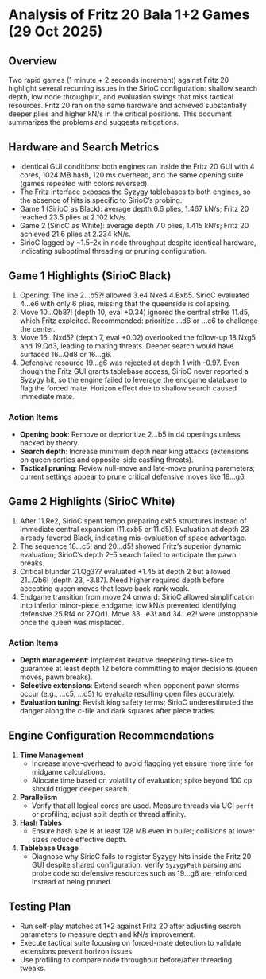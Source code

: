 # Analysis of Fritz 20 Bala 1+2 Games (29 Oct 2025)

## Overview
Two rapid games (1 minute + 2 seconds increment) against Fritz 20 highlight several recurring issues in the SirioC configuration: shallow search depth, low node throughput, and evaluation swings that miss tactical resources. Fritz 20 ran on the same hardware and achieved substantially deeper plies and higher kN/s in the critical positions. This document summarizes the problems and suggests mitigations.

## Hardware and Search Metrics
* Identical GUI conditions: both engines ran inside the Fritz 20 GUI with 4 cores, 1024 MB hash, 120 ms overhead, and the same opening suite (games repeated with colors reversed).
* The Fritz interface exposes the Syzygy tablebases to both engines, so the absence of hits is specific to SirioC’s probing.
* Game 1 (SirioC as Black): average depth 6.6 plies, 1.467 kN/s; Fritz 20 reached 23.5 plies at 2.102 kN/s.
* Game 2 (SirioC as White): average depth 7.0 plies, 1.415 kN/s; Fritz 20 achieved 21.6 plies at 2.234 kN/s.
* SirioC lagged by ~1.5–2x in node throughput despite identical hardware, indicating suboptimal threading or pruning configuration.

## Game 1 Highlights (SirioC Black)
1. Opening: The line 2...b5?! allowed 3.e4 Nxe4 4.Bxb5. SirioC evaluated 4...e6 with only 6 plies, missing that the queenside is collapsing.
2. Move 10...Qb8?! (depth 10, eval +0.34) ignored the central strike 11.d5, which Fritz exploited. Recommended: prioritize ...d6 or ...c6 to challenge the center.
3. Move 16...Nxd5? (depth 7, eval +0.02) overlooked the follow-up 18.Nxg5 and 19.Qd3, leading to mating threats. Deeper search would have surfaced 16...Qd8 or 16...g6.
4. Defensive resource 19...g6 was rejected at depth 1 with -0.97. Even though the Fritz GUI grants tablebase access, SirioC never reported a Syzygy hit, so the engine failed to leverage the endgame database to flag the forced mate. Horizon effect due to shallow search caused immediate mate.

### Action Items
* **Opening book**: Remove or deprioritize 2...b5 in d4 openings unless backed by theory.
* **Search depth**: Increase minimum depth near king attacks (extensions on queen sorties and opposite-side castling threats).
* **Tactical pruning**: Review null-move and late-move pruning parameters; current settings appear to prune critical defensive moves like 19...g6.

## Game 2 Highlights (SirioC White)
1. After 11.Re2, SirioC spent tempo preparing cxb5 structures instead of immediate central expansion (11.cxb5 or 11.d5). Evaluation at depth 23 already favored Black, indicating mis-evaluation of space advantage.
2. The sequence 18...c5! and 20...d5! showed Fritz’s superior dynamic evaluation; SirioC’s depth 2–5 search failed to anticipate the pawn breaks.
3. Critical blunder 21.Qg3?? evaluated +1.45 at depth 2 but allowed 21...Qb6! (depth 23, -3.87). Need higher required depth before accepting queen moves that leave back-rank weak.
4. Endgame transition from move 24 onward: SirioC allowed simplification into inferior minor-piece endgame; low kN/s prevented identifying defensive 25.Rf4 or 27.Qd1. Move 33...e3! and 34...e2! were unstoppable once the queen was misplaced.

### Action Items
* **Depth management**: Implement iterative deepening time-slice to guarantee at least depth 12 before committing to major decisions (queen moves, pawn breaks).
* **Selective extensions**: Extend search when opponent pawn storms occur (e.g., ...c5, ...d5) to evaluate resulting open files accurately.
* **Evaluation tuning**: Revisit king safety terms; SirioC underestimated the danger along the c-file and dark squares after piece trades.

## Engine Configuration Recommendations
1. **Time Management**
   * Increase move-overhead to avoid flagging yet ensure more time for midgame calculations.
   * Allocate time based on volatility of evaluation; spike beyond 100 cp should trigger deeper search.
2. **Parallelism**
   * Verify that all logical cores are used. Measure threads via UCI `perft` or profiling; adjust split depth or thread affinity.
3. **Hash Tables**
   * Ensure hash size is at least 128 MB even in bullet; collisions at lower sizes reduce effective depth.
4. **Tablebase Usage**
   * Diagnose why SirioC fails to register Syzygy hits inside the Fritz 20 GUI despite shared configuration. Verify `SyzygyPath`
     parsing and probe code so defensive resources such as 19...g6 are reinforced instead of being pruned.

## Testing Plan
* Run self-play matches at 1+2 against Fritz 20 after adjusting search parameters to measure depth and kN/s improvement.
* Execute tactical suite focusing on forced-mate detection to validate extensions prevent horizon issues.
* Use profiling to compare node throughput before/after threading tweaks.

